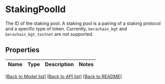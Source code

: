 # StakingPoolId

The ID of the staking pool. A staking pool is a pairing of a staking protocol and a specific type of token. Currently, `berachain_bgt` and `berachain_bgt_testnet` are not supported.

## Properties

Name | Type | Description | Notes
------------ | ------------- | ------------- | -------------

[[Back to Model list]](../README.md#documentation-for-models) [[Back to API list]](../README.md#documentation-for-api-endpoints) [[Back to README]](../README.md)


